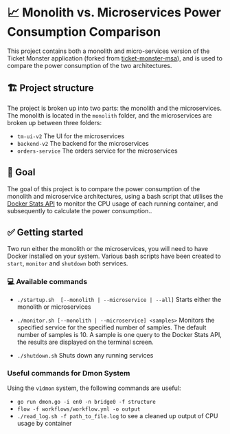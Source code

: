 # 📈 Monolith vs. Microservices Power Consumption Comparison

This project contains both a monolith and micro-services version of the Ticket Monster application (forked from [ticket-monster-msa](https://github.com/ticket-monster-msa/monolith)), and is used to compare the power consumption of the two architectures.

## 🏗️ Project structure

The project is broken up into two parts: the monolith and the microservices. The monolith is located in the `monolith` folder, and the microservices are broken up between three folders:

- `tm-ui-v2` The UI for the microservices
- `backend-v2` The backend for the microservices
- `orders-service` The orders service for the microservices

## 🥅 Goal

The goal of this project is to compare the power consumption of the monolith and microservice architectures, using a bash script that utilises the [Docker Stats API](https://docs.docker.com/engine/api/v1.40/#operation/ContainerStats) to monitor the CPU usage of each running container, and subsequently to calculate the power consumption..

## ✅ Getting started

Two run either the monolith or the microservices, you will need to have Docker installed on your system. Various bash scripts have been created to `start`, `monitor` and `shutdown` both services.

### 💻 Available commands

- `./startup.sh  [--monolith | --microservice | --all]` Starts either the monolith or microservices

- `./monitor.sh [--monolith | --microservice] <samples>` Monitors the specified service for the specified number of samples. The default number of samples is 10. A sample is one query to the Docker Stats API, the results are displayed on the terminal screen.

- `./shutdown.sh` Shuts down any running services

### Useful commands for Dmon System

Using the `v1dmon` system, the following commands are useful:

- `go run dmon.go -i en0 -n bridge0 -f structure`
- `flow -f workflows/workflow.yml -o output`
- `./read_log.sh -f path_to_file.log` to see a cleaned up output of CPU usage by container
